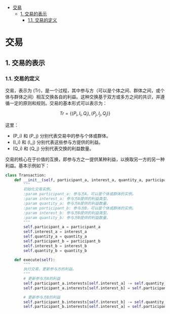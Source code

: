 
- [交易](#交易)
    - [1. 交易的表示](#1-交易的表示)
        - [1.1. 交易的定义](#11-交易的定义)
    
# 交易

## 1. 交易的表示

### 1.1. 交易的定义
交易，表示为 \(Tr\)，是一个过程，其中参与方（可以是个体之间、群体之间，或个体与群体之间）相互交换各自的利益。这种交换基于双方或多方之间的共识，并遵循一定的原则和规则。交易的基本形式可以表示为：

$$ Tr = \{(P_i, I_i, Q_i), (P_j, I_j, Q_j)\} $$

这里：

- \(P_i\) 和 \(P_j\) 分别代表交易中的参与个体或群体。
- \(I_i\) 和 \(I_j\) 分别代表这些参与方提供的利益。
- \(Q_i\) 和 \(Q_j\) 分别代表交换的利益数量。

交易的核心在于价值的互换，即参与方之一提供某种利益，以换取另一方的另一种利益。基本示例如下：

```python
class Transaction:
    def __init__(self, participant_a, interest_a, quantity_a, participant_b, interest_b, quantity_b):
        """
        初始化交易实例。
        :param participant_a: 参与方A，可以是个体或群体的实例。
        :param interest_a: 参与方A提供的利益类型。
        :param quantity_a: 参与方A提供的利益数量。
        :param participant_b: 参与方B，可以是个体或群体的实例。
        :param interest_b: 参与方B提供的利益类型。
        :param quantity_b: 参与方B提供的利益数量。
        """
        self.participant_a = participant_a
        self.interest_a = interest_a
        self.quantity_a = quantity_a
        self.participant_b = participant_b
        self.interest_b = interest_b
        self.quantity_b = quantity_b

    def execute(self):
        """
        执行交易，更新参与方的利益。
        """
        # 更新参与方A的利益
        self.participant_a.interests[self.interest_a] -= self.quantity_a
        self.participant_a.interests[self.interest_b] = self.participant_a.interests.get(self.interest_b, 0) + self.quantity_b

        # 更新参与方B的利益
        self.participant_b.interests[self.interest_b] -= self.quantity_b
        self.participant_b.interests[self.interest_a] = self.participant_b.interests.get(self.interest_a, 0) + self.quantity_a
```

